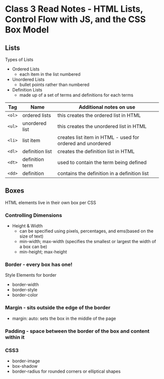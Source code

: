 # Class 3 Read Notes - HTML Lists, Control Flow with JS, and the CSS Box Model

## Lists

Types of Lists

- Ordered Lists
  - each item in the list numbered
- Unordered Lists
  - bullet points rather than numbered 
- Definition Lists
  - made up of a set of terms and definitions for each terms


|**Tag** | **Name** | **Additional notes on use** |
|-------------------|-----------------------|---------------|
| `<ol>` | ordered lists | this creates the ordered list in HTML |
| `<ul>` | unordered list | this creates the unordered list in HTML |
| `<li>` | list item | creates list item in HTML - used for ordered and unordered |
| `<dl>` | definition list | creates the definition list in HTML |
| `<dt>` | definition term | used to contain the term being defined | 
| `<dd>` | definition | contains the definition in a definition list | 


## Boxes

HTML elements live in their own box per CSS

### Controlling Dimensions

- Height & Width
  - can be specified using pixels, percentages, and ems(based on the size of text)
  - min-width; max-width (specifies the smallest or largest the width of a box can be)
  - min-height; max-height

### **Border** - every box has one!

Style Elements for border

- border-width
- border-style
- border-color


### **Margin** - sits outside the edge of the border

- margin: auto: sets the box in the middle of the page

### **Padding** - space between the border of the box and content within it

### CSS3

- border-image
- box-shadow
- border-radius for rounded corners or elliptical shapes